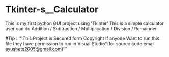 # Tkinter-s__Calculator
This is my first python GUI project using 'Tkinter' 
This is a simple calculator user can do Addition / Subtraction / Multiplication / Division / Remainder

#Tip :
'''This Project is Secured form Copyright
If anyone Want to run this file they have permission to run in Visual Studio*(for source code email <ayushete2005@gmail.com>)'''
